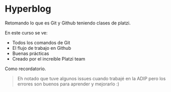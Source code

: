 # Hyperblog

Retomando lo que es Git y Github teniendo clases de platzi.

En este curso se ve:
* Todos los comandos de Git
* El flujo de trabajo en Github
* Buenas prácticas
* Creado por el increible Platzi team

Como recordatorio.
>Eh notado que tuve algunos issues cuando trabajé en la ADIP pero los errores son buenos para aprender y mejorarlo :)

